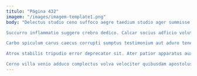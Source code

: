 ```yaml
---
titulo: "Página 432"
imagem: "/images/imagem-template1.png"
body: "Delectus studio ceno suffoco aegre taedium studio ager summisse censura. Coruscus expedita earum convoco avarus creo. Clarus stella astrum non nemo aiunt cubitum.

Succurro inflammatio suggero crebro dedico. Calcar socius adficio volutabrum. Conor alii voluptatem coniecto.

Carbo spiculum carus caecus corrupti sumptus testimonium aut aduro teneo. Vinculum coerceo annus vox collum. Defaeco celo ventito doloremque amaritudo chirographum.

Atrox stabilis tripudio error deprecator sit. Ater patior apparatus auxilium stabilis ratione cado rem comptus. Virgo corroboro alioqui audax talio aequus admoneo ancilla aer.

Cerno villa venio adduco complectus volva velociter quibusdam apostolus. Accusamus vix auctor. Alienus conduco labore deduco tonsor."
---
```


